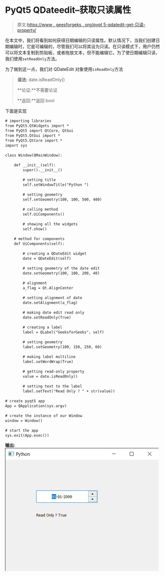 # PyQt5 QDateedit–获取只读属性

> 原文:[https://www . geesforgeks . org/pyqt 5-qdatedit-get-只读-property/](https://www.geeksforgeeks.org/pyqt5-qdateedit-getting-read-only-property/)

在本文中，我们将看到如何获得日期编辑的只读属性。默认情况下，当我们创建日期编辑时，它是可编辑的，尽管我们可以将其设为只读。在只读模式下，用户仍然可以将文本复制到剪贴板，或者拖放文本，但不能编辑它。为了使日期编辑只读，我们使用`setReadOnly`方法。

为了做到这一点，我们对 QDateEdit 对象使用`isReadOnly`方法

> **语法:** date.isReadOnly()
> 
> **论证:**不需要论证
> 
> **返回:**返回 bool

下面是实现

```
# importing libraries
from PyQt5.QtWidgets import * 
from PyQt5 import QtCore, QtGui
from PyQt5.QtGui import * 
from PyQt5.QtCore import * 
import sys

class Window(QMainWindow):

    def __init__(self):
        super().__init__()

        # setting title
        self.setWindowTitle("Python ")

        # setting geometry
        self.setGeometry(100, 100, 500, 400)

        # calling method
        self.UiComponents()

        # showing all the widgets
        self.show()

    # method for components
    def UiComponents(self):

        # creating a QDateEdit widget
        date = QDateEdit(self)

        # setting geometry of the date edit
        date.setGeometry(100, 100, 200, 40)

        # alignment
        a_flag = Qt.AlignCenter

        # setting alignment of date
        date.setAlignment(a_flag)

        # making date edit read only
        date.setReadOnly(True)

        # creating a label
        label = QLabel("GeeksforGeeks", self)

        # setting geometry
        label.setGeometry(100, 150, 250, 60)

        # making label multiline
        label.setWordWrap(True)

        # getting read-only property
        value = date.isReadOnly()

        # setting text to the label
        label.setText("Read Only ? " + str(value))

# create pyqt5 app
App = QApplication(sys.argv)

# create the instance of our Window
window = Window()

# start the app
sys.exit(App.exec())
```

**输出:**
![](img/d9cbb1c32029d37fd6f3af701a647e14.png)